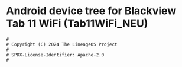 # Android device tree for Blackview Tab 11 WiFi (Tab11WiFi_NEU)

```
#
# Copyright (C) 2024 The LineageOS Project
#
# SPDX-License-Identifier: Apache-2.0
#
```
